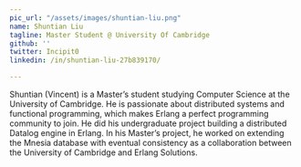 ```yaml
---
pic_url: "/assets/images/shuntian-liu.png"
name: Shuntian Liu
tagline: Master Student @ University Of Cambridge
github: ''
twitter: Incipit0
linkedin: /in/shuntian-liu-27b839170/

---
```

Shuntian (Vincent) is a Master’s student studying Computer Science at the University of Cambridge. He is passionate about distributed systems and functional programming, which makes Erlang a perfect programming community to join. He did his undergraduate project building a distributed Datalog engine in Erlang. In his Master’s project, he worked on extending the Mnesia database with eventual consistency as a collaboration between the University of Cambridge and Erlang Solutions.